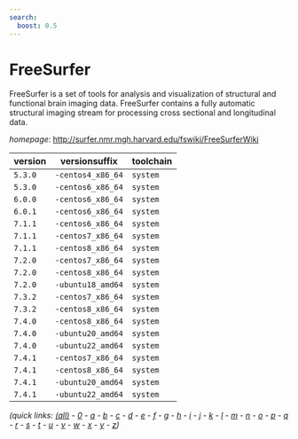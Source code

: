 ```yaml
---
search:
  boost: 0.5
---
```

# FreeSurfer

FreeSurfer is a set of tools for analysis and visualization of structural and functional brain imaging data. FreeSurfer contains a fully automatic structural imaging stream for processing cross sectional and longitudinal data.

*homepage*: <http://surfer.nmr.mgh.harvard.edu/fswiki/FreeSurferWiki>

version | versionsuffix | toolchain
--------|---------------|----------
``5.3.0`` | ``-centos4_x86_64`` | ``system``
``5.3.0`` | ``-centos6_x86_64`` | ``system``
``6.0.0`` | ``-centos6_x86_64`` | ``system``
``6.0.1`` | ``-centos6_x86_64`` | ``system``
``7.1.1`` | ``-centos6_x86_64`` | ``system``
``7.1.1`` | ``-centos7_x86_64`` | ``system``
``7.1.1`` | ``-centos8_x86_64`` | ``system``
``7.2.0`` | ``-centos7_x86_64`` | ``system``
``7.2.0`` | ``-centos8_x86_64`` | ``system``
``7.2.0`` | ``-ubuntu18_amd64`` | ``system``
``7.3.2`` | ``-centos7_x86_64`` | ``system``
``7.3.2`` | ``-centos8_x86_64`` | ``system``
``7.4.0`` | ``-centos8_x86_64`` | ``system``
``7.4.0`` | ``-ubuntu20_amd64`` | ``system``
``7.4.0`` | ``-ubuntu22_amd64`` | ``system``
``7.4.1`` | ``-centos7_x86_64`` | ``system``
``7.4.1`` | ``-centos8_x86_64`` | ``system``
``7.4.1`` | ``-ubuntu20_amd64`` | ``system``
``7.4.1`` | ``-ubuntu22_amd64`` | ``system``


*(quick links: [(all)](../index.md) - [0](../0/index.md) - [a](../a/index.md) - [b](../b/index.md) - [c](../c/index.md) - [d](../d/index.md) - [e](../e/index.md) - [f](../f/index.md) - [g](../g/index.md) - [h](../h/index.md) - [i](../i/index.md) - [j](../j/index.md) - [k](../k/index.md) - [l](../l/index.md) - [m](../m/index.md) - [n](../n/index.md) - [o](../o/index.md) - [p](../p/index.md) - [q](../q/index.md) - [r](../r/index.md) - [s](../s/index.md) - [t](../t/index.md) - [u](../u/index.md) - [v](../v/index.md) - [w](../w/index.md) - [x](../x/index.md) - [y](../y/index.md) - [z](../z/index.md))*

